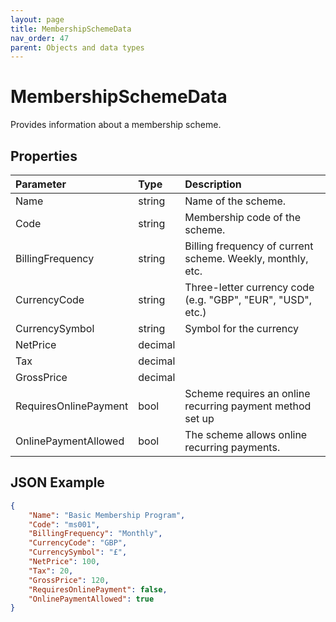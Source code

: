 ```yaml
---
layout: page
title: MembershipSchemeData
nav_order: 47
parent: Objects and data types
---
```


# MembershipSchemeData

Provides information about a membership scheme.

## Properties

| Parameter | Type   | Description                                                 |
|:----------|:-------|:------------------------------------------------------------|
| Name | string | Name of the scheme. |
| Code | string | Membership code of the scheme. |
| BillingFrequency | string | Billing frequency of current scheme. Weekly, monthly, etc. |
| CurrencyCode | string | Three-letter currency code (e.g. "GBP", "EUR", "USD", etc.) |
| CurrencySymbol | string | Symbol for the currency |
| NetPrice | decimal |     |
| Tax | decimal |     |
| GrossPrice | decimal |     |
| RequiresOnlinePayment | bool | Scheme requires an online recurring payment method set up |
| OnlinePaymentAllowed | bool | The scheme allows online recurring payments. |

## JSON Example

```json
{
    "Name": "Basic Membership Program",
    "Code": "ms001",
    "BillingFrequency": "Monthly",
    "CurrencyCode": "GBP",
    "CurrencySymbol": "£",
    "NetPrice": 100,
    "Tax": 20,
    "GrossPrice": 120,
    "RequiresOnlinePayment": false,
    "OnlinePaymentAllowed": true
}
```
